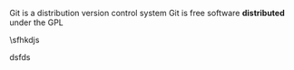Git is a distribution version control system
Git is free software **distributed** under the GPL

\sfhkdjs

dsfds

